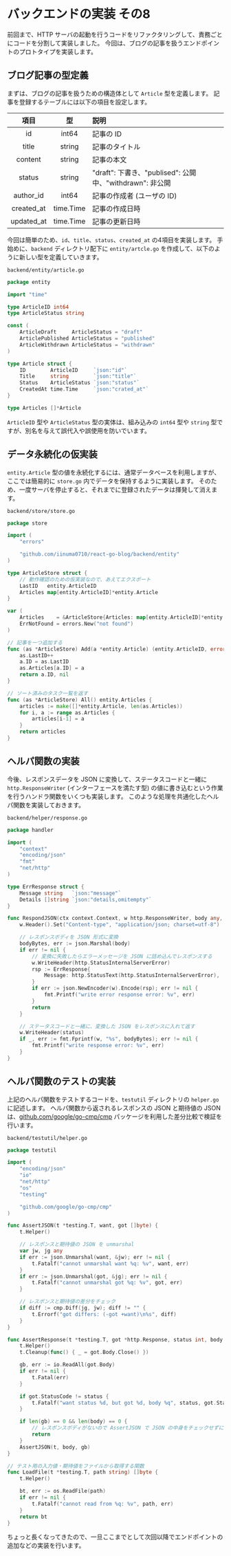 # バックエンドの実装 その8
前回まで、HTTP サーバの起動を行うコードをリファクタリングして、責務ごとにコードを分割して実装しました。
今回は、ブログの記事を扱うエンドポイントのプロトタイプを実装します。

## ブログ記事の型定義
まずは、ブログの記事を扱うための構造体として ```Article``` 型を定義します。
記事を登録するテーブルには以下の項目を設定します。

| 項目 | 型 | 説明 |
| :--: | :--: | :-- |
| id | int64 | 記事の ID |
| title | string | 記事のタイトル |
| content | string | 記事の本文 |
| status | string | "draft": 下書き、"publised": 公開中、"withdrawn": 非公開 |
| author_id | int64 | 記事の作成者 (ユーザの ID) |
| created_at | time.Time | 記事の作成日時 |
| updated_at | time.Time | 記事の更新日時 |

今回は簡単のため、```id```、```title```、```status```、```created_at``` の4項目を実装します。
手始めに、```backend``` ディレクトリ配下に ```entity/artcle.go``` を作成して、以下のように新しい型を定義していきます。

```backend/entity/article.go```
```go
package entity

import "time"

type ArticleID int64
type ArticleStatus string

const (
	ArticleDraft     ArticleStatus = "draft"
	ArticlePublished ArticleStatus = "published"
	ArticleWithdrawn ArticleStatus = "withdrawn"
)

type Article struct {
	ID        ArticleID     `json:"id"`
	Title     string        `json:"title"`
	Status    ArticleStatus `json:"status"`
	CreatedAt time.Time     `json:"crated_at"`
}

type Articles []*Article
```

```ArticleID``` 型や ```ArticleStatus``` 型の実体は、組み込みの ```int64``` 型や ```string``` 型ですが、別名を与えて誤代入や誤使用を防いでいます。

## データ永続化の仮実装
```entity.Article``` 型の値を永続化するには、通常データベースを利用しますが、ここでは簡易的に ```store.go``` 内でデータを保持するように実装します。
そのため、一度サーバを停止すると、それまでに登録されたデータは揮発して消えます。

```backend/store/store.go```
```go
package store

import (
	"errors"

	"github.com/iinuma0710/react-go-blog/backend/entity"
)

type ArticleStore struct {
	// 動作確認のための仮実装なので、あえてエクスポート
	LastID   entity.ArticleID
	Articles map[entity.ArticleID]*entity.Article
}

var (
	Articles    = &ArticleStore{Articles: map[entity.ArticleID]*entity.Article{}}
	ErrNotFound = errors.New("not found")
)

// 記事を一つ追加する
func (as *ArticleStore) Add(a *entity.Article) (entity.ArticleID, error) {
	as.LastID++
	a.ID = as.LastID
	as.Articles[a.ID] = a
	return a.ID, nil
}

// ソート済みのタスク一覧を返す
func (as *ArticleStore) All() entity.Articles {
	articles := make([]*entity.Article, len(as.Articles))
	for i, a := range as.Articles {
		articles[i-1] = a
	}
	return articles
}
```

## ヘルパ関数の実装
今後、レスポンスデータを JSON に変換して、ステータスコードと一緒に ```http.ResponseWriter``` (インターフェースを満たす型) の値に書き込むという作業を行うハンドラ関数をいくつも実装します。
このような処理を共通化したヘルパ関数を実装しておきます。

```backend/helper/response.go```
```go
package handler

import (
	"context"
	"encoding/json"
	"fmt"
	"net/http"
)

type ErrResponse struct {
	Message string   `json:"message"`
	Details []string `json:"details,omitempty"`
}

func RespondJSON(ctx context.Context, w http.ResponseWriter, body any, status int) {
	w.Header().Set("Content-type", "application/json; charset=utf-8")

	// レスポンスボディを JSON 形式に変換
	bodyBytes, err := json.Marshal(body)
	if err != nil {
		// 変換に失敗したらエラーメッセージを JSON に詰め込んでレスポンスする
		w.WriteHeader(http.StatusInternalServerError)
		rsp := ErrResponse{
			Message: http.StatusText(http.StatusInternalServerError),
		}
		if err := json.NewEncoder(w).Encode(rsp); err != nil {
			fmt.Printf("write error response error: %v", err)
		}
		return
	}

	// ステータスコードと一緒に、変換した JSON をレスポンスに入れて返す
	w.WriteHeader(status)
	if _, err := fmt.Fprintf(w, "%s", bodyBytes); err != nil {
		fmt.Printf("write response error: %v", err)
	}
}
```

## ヘルパ関数のテストの実装
上記のヘルパ関数をテストするコードを、```testutil``` ディレクトリの ```helper.go``` に記述します。
ヘルパ関数から返されるレスポンスの JSON と期待値の JSON は、[github.com/google/go-cmp/cmp](https://github.com/google/go-cmp) パッケージを利用した差分比較で検証を行います。

```backend/testutil/helper.go```
```go
package testutil

import (
	"encoding/json"
	"io"
	"net/http"
	"os"
	"testing"

	"github.com/google/go-cmp/cmp"
)

func AssertJSON(t *testing.T, want, got []byte) {
	t.Helper()

	// レスポンスと期待値の JSON を unmarshal
	var jw, jg any
	if err := json.Unmarshal(want, &jw); err != nil {
		t.Fatalf("cannot unmarshal want %q: %v", want, err)
	}
	if err := json.Unmarshal(got, &jg); err != nil {
		t.Fatalf("cannot unmarshal got %q: %v", got, err)
	}

	// レスポンスと期待値の差分をチェック
	if diff := cmp.Diff(jg, jw); diff != "" {
		t.Errorf("got differs: (-got +want)\n%s", diff)
	}
}

func AssertResponse(t *testing.T, got *http.Response, status int, body []byte) {
	t.Helper()
	t.Cleanup(func() { _ = got.Body.Close() })

	gb, err := io.ReadAll(got.Body)
	if err != nil {
		t.Fatal(err)
	}

	if got.StatusCode != status {
		t.Fatalf("want status %d, but got %d, body %q", status, got.StatusCode, gb)
	}

	if len(gb) == 0 && len(body) == 0 {
		// レスポンスボディがないので AssertJSON で JSON の中身をチェックせずに終了
		return
	}
	AssertJSON(t, body, gb)
}

// テスト用の入力値・期待値をファイルから取得する関数
func LoadFile(t *testing.T, path string) []byte {
	t.Helper()

	bt, err := os.ReadFile(path)
	if err != nil {
		t.Fatalf("cannot read from %q: %v", path, err)
	}
	return bt
}
```

ちょっと長くなってきたので、一旦ここまでとして次回以降でエンドポイントの追加などの実装を行います。